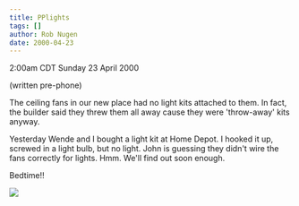 ```yaml
---
title: PPlights
tags: []
author: Rob Nugen
date: 2000-04-23
---
```


<title>Lights (not!)</title>
<p class=date>2:00am CDT Sunday 23 April 2000</p>
<p class=note>(written pre-phone)</p>

<p>The ceiling fans in our new place had no light kits attached to
them.  In fact, the builder said they threw them all away cause they
were 'throw-away' kits anyway.

<p>Yesterday Wende and I bought a light kit at Home Depot.  I hooked
it up, screwed in a light bulb, but no light.  John is guessing they
didn't wire the fans correctly for lights.  Hmm.  We'll find out soon
enough.  

<p>Bedtime!!

<p><img src='/images/rob/wL-ROB.gif'>

